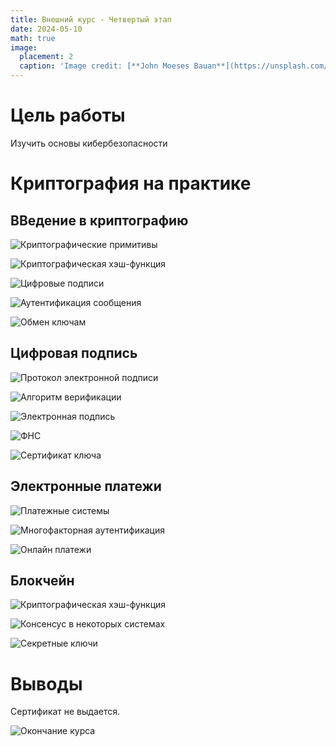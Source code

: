 ```yaml
---
title: Внешний курс - Четвертый этап
date: 2024-05-10
math: true
image:
  placement: 2
  caption: 'Image credit: [**John Moeses Bauan**](https://unsplash.com/photos/OGZtQF8iC0g)'
---
```


# Цель работы

Изучить основы кибербезопасности

# Криптография на практике

## ВВедение в криптографию

![Криптографические примитивы](image/4.1_1.png)

![Криптографическая хэш-функция](image/4.1_2.png)

![Цифровые подписи](image/4.1_3.png)

![Аутентификация сообщения](image/4.1_4.png)

![Обмен ключам](image/4.1_5.png)

## Цифровая подпись 

![Протокол электронной подписи](image/4.2_1.png)

![Алгоритм верификации](image/4.2_2.png)

![Электронная подпись](image/4.2_3.png)

![ФНС](image/4.2_4.png)

![Сертификат ключа](image/4.2_5.png)

## Электронные платежи

![Платежные системы](image/4.3_1.png)

![Многофакторная аутентификация](image/4.3_2.png)

![Онлайн платежи](image/4.3_3.png)

## Блокчейн

![Криптографическая хэш-функция](image/4.4_1.png)

![Консенсус в некоторых системах](image/4.4_2.png)

![Секретные ключи](image/4.4_3.png)


# Выводы

Сертификат не выдается.

![Окончание курса](image/5.png)
